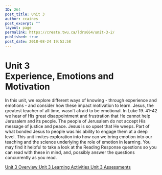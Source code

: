 ```yaml
---
ID: 264
post_title: Unit 3
author: ccaines
post_excerpt: ""
layout: page
permalink: https://create.twu.ca/ldrs664/unit-3-2/
published: true
post_date: 2018-08-24 19:53:58
---
```

<!--themify_builder_static--><h1>Unit 3<br/>Experience, Emotions and Motivation</h1>
 In this unit, we explore different ways of knowing - through experience and emotions - and consider how these impact motivation to learn. Jesus, the greatest teacher of all time, wasn't afraid to be emotional. In Luke 19. 41-42 we hear of His great disappointment and frustration that He cannot help Jerusalem and its people. The people of Jerusalem do not accept His message of justice and peace. Jesus is so upset that He weeps. Part of what bonded Jesus to people was his ability to engage them at a deep level.
This unit invites exploration into how can we bring emotion into our teaching and the science underlying the role of emotion in learning. You may find it helpful to take a look at the Reading Response questions so you can read with these in mind, and, possibly answer the questions concurrently as you read. 
 
 <a href="https://create.twu.ca/ldrs627-su18/unit-3-overview/"> Unit 3 Overview </a> <a href="https://create.twu.ca/ldrs627-su18/unit-3-topic-1/"> Unit 3 Learning Activities </a> <a href="https://create.twu.ca/ldrs627-su18/unit-3-topic-2/"> Unit 3 Assessments </a><!--/themify_builder_static-->